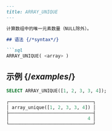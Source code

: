 ```markdown
---
title: ARRAY_UNIQUE
---

计算数组中的唯一元素数量（NULL除外）。

## 语法 {/*syntax*/}

```sql
ARRAY_UNIQUE( <array> )
```

## 示例 {/*examples*/}

```sql
SELECT ARRAY_UNIQUE([1, 2, 3, 3, 4]);

┌───────────────────────────────┐
│ array_unique([1, 2, 3, 3, 4]) │
├───────────────────────────────┤
│                             4 │
└───────────────────────────────┘
```
```
